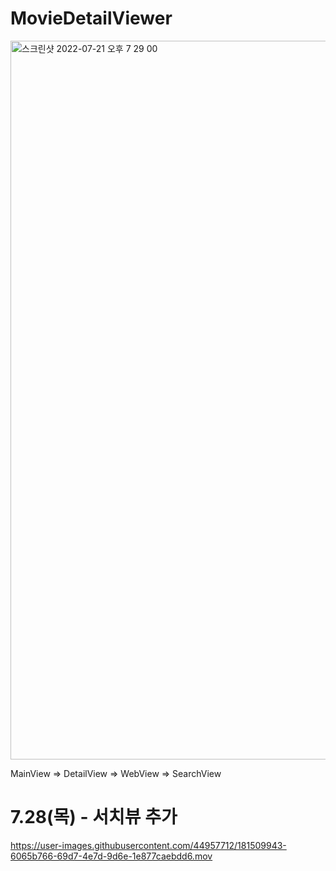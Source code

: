 # MovieDetailViewer

<img width="1150" alt="스크린샷 2022-07-21 오후 7 29 00" src="https://user-images.githubusercontent.com/44957712/180192887-260d5c28-a690-4ad8-b7ef-2b77bbe09344.png">

MainView => DetailView => WebView => SearchView

# 7.28(목) - 서치뷰 추가

https://user-images.githubusercontent.com/44957712/181509943-6065b766-69d7-4e7d-9d6e-1e877caebdd6.mov

